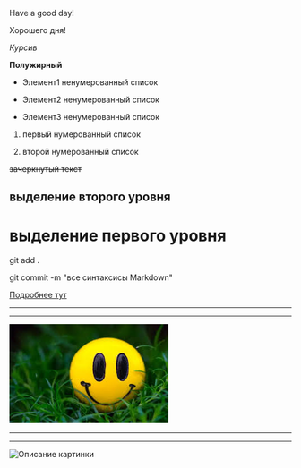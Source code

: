 Have a good day!

Хорошего дня!

*Курсив*

**Полужирный**

* Элемент1 ненумерованный список

* Элемент2 ненумерованный список

* Элемент3 ненумерованный список

1. первый нумерованный список

2. второй нумерованный список

~~зачеркнутый текст~~

выделение второго уровня
-
выделение первого уровня
=

git add .

git commit -m "все синтаксисы Markdown"

[Подробнее тут](READme.md)
___
___

![{Хорошего дня!}](/image/smile.jpg)
___
___
<image src="https://upload.wikimedia.org/wikipedia/commons/thumb/4/48/Markdown-mark.svg/1200px-Markdown-mark.svg.png" alt="Описание картинки">
